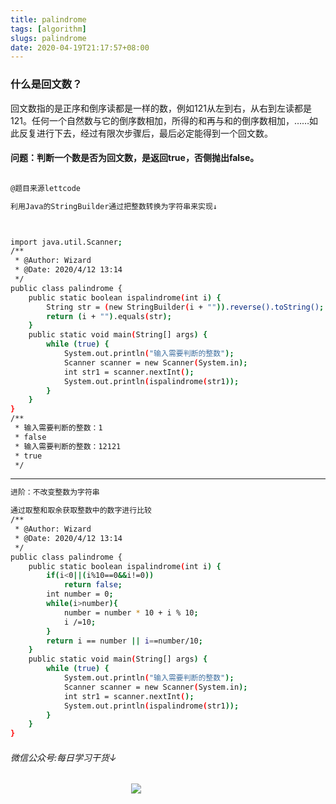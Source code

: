 ```yaml
---
title: palindrome
tags: [algorithm]
slugs: palindrome
date: 2020-04-19T21:17:57+08:00
---
```


### 什么是回文数？

回文数指的是正序和倒序读都是一样的数，例如121从左到右，从右到左读都是121。任何一个自然数与它的倒序数相加，所得的和再与和的倒序数相加，……如此反复进行下去，经过有限次步骤后，最后必定能得到一个回文数。

<!-- more -->

#### 问题：判断一个数是否为回文数，是返回true，否侧抛出false。

``` bash

@题目来源lettcode

利用Java的StringBuilder通过把整数转换为字符串来实现↓



import java.util.Scanner;
/**
 * @Author: Wizard
 * @Date: 2020/4/12 13:14
 */
public class palindrome {
    public static boolean ispalindrome(int i) {
        String str = (new StringBuilder(i + "")).reverse().toString();
        return (i + "").equals(str);
    }
    public static void main(String[] args) {
        while (true) {
            System.out.println("输入需要判断的整数");
            Scanner scanner = new Scanner(System.in);
            int str1 = scanner.nextInt();
            System.out.println(ispalindrome(str1));
        }
    }
}
/**
 * 输入需要判断的整数：1
 * false
 * 输入需要判断的整数：12121
 * true
 */
```

---

``` bash 
进阶：不改变整数为字符串

通过取整和取余获取整数中的数字进行比较
/**
 * @Author: Wizard
 * @Date: 2020/4/12 13:14
 */
public class palindrome {
    public static boolean ispalindrome(int i) {
        if(i<0||(i%10==0&&i!=0))
            return false;
        int number = 0;
        while(i>number){
            number = number * 10 + i % 10;
            i /=10;
        }
        return i == number || i==number/10;
    }
    public static void main(String[] args) {
        while (true) {
            System.out.println("输入需要判断的整数");
            Scanner scanner = new Scanner(System.in);
            int str1 = scanner.nextInt();
            System.out.println(ispalindrome(str1));
        }
    }
}
```

###### 微信公众号:每日学习干货↓
&nbsp;&nbsp;&nbsp;&nbsp;&nbsp;&nbsp;&nbsp;&nbsp;&nbsp;&nbsp;&nbsp;&nbsp;&nbsp;&nbsp;&nbsp;&nbsp;&nbsp;&nbsp;&nbsp;&nbsp;&nbsp;&nbsp;&nbsp;&nbsp;&nbsp;&nbsp;&nbsp;&nbsp;&nbsp;&nbsp;&nbsp;&nbsp;&nbsp;&nbsp;&nbsp;&nbsp;&nbsp;&nbsp;&nbsp;&nbsp;&nbsp;&nbsp;&nbsp;&nbsp;&nbsp;&nbsp;&nbsp;&nbsp;&nbsp;![](1.jpg) 
